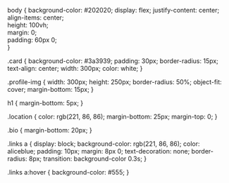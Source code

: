 body {
    background-color: #202020;
    display: flex;
    justify-content: center; 
    align-items: center;     
    height: 100vh;         
    margin: 0;        
    padding: 60px 0;     
}

.card {
    background-color: #3a3939;
    padding: 30px;
    border-radius: 15px;
    text-align: center;
    width: 300px;
    color: white;
}

.profile-img {
    width: 300px;
    height: 250px;
    border-radius: 50%;
    object-fit: cover;
    margin-bottom: 15px;
}

h1 {
    margin-bottom: 5px;
}

.location {
    color: rgb(221, 86, 86);
    margin-bottom: 25px;
    margin-top: 0;
}

.bio {
    margin-bottom: 20px;
}

.links a {
    display: block;
    background-color: rgb(221, 86, 86);
    color: aliceblue;
    padding: 10px;
    margin: 8px 0;
    text-decoration: none;
    border-radius: 8px;
    transition: background-color 0.3s;
}

.links a:hover {
    background-color: #555;
}